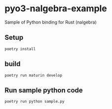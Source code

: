 # pyo3-nalgebra-example
Sample of Python binding for Rust (nalgebra)

## Setup
```
poetry install
```

## build
```
poetry run maturin develop
```

## Run sample python code
```
poetry run python sample.py
```